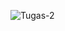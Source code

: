 ![Tugas-2](https://github.com/bana-handaga/bana-handaga.github.io/blob/master/fingerprint/tugas2.png?raw=true)
